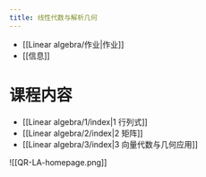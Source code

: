 ```yaml
---
title: 线性代数与解析几何
---
```


- [[Linear algebra/作业|作业]]
- [[信息]]
# 课程内容
- [[Linear algebra/1/index|1 行列式]]
- [[Linear algebra/2/index|2 矩阵]]
- [[Linear algebra/3/index|3 向量代数与几何应用]]


![[QR-LA-homepage.png]]
